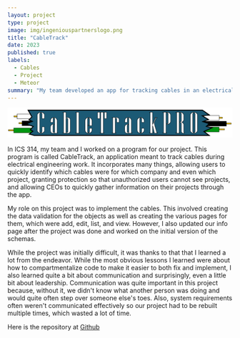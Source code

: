 ```yaml
---
layout: project
type: project
image: img/ingeniouspartnerslogo.png
title: "CableTrack"
date: 2023
published: true
labels:
  - Cables
  - Project
  - Meteor
summary: "My team developed an app for tracking cables in an electrical project."
---
```


<img src="../img/cableProLogo.png" class="img-fluid">

In ICS 314, my team and I worked on a program for our project. This program is called CableTrack, an application meant to track cables during electrical engineering work. It incorporates many things, allowing users to quickly identify which cables were for which company and even which project, granting protection so that unauthorized users cannot see projects, and allowing CEOs to quickly gather information on their projects through the app. 

My role on this project was to implement the cables. This involved creating the data validation for the objects as well as creating the various pages for them, which were add, edit, list, and view. However, I also updated our info page after the project was done and worked on the initial version of the schemas.

While the project was initially difficult, it was thanks to that that I learned a lot from the endeavor. While the most obvious lessons I learned were about how to compartmentalize code to make it easier to both fix and implement, I also learned quite a bit about communication and surprisingly, even a little bit about leadership. Communication was quite important in this project because, without it, we didn't know what another person was doing and would quite often step over someone else's toes. Also, system requirements often weren't communicated effectively so our project had to be rebuilt multiple times, which wasted a lot of time. 

Here is the repository at [Github](https://github.com/ingeniouspartners/cabletrack.pro)
